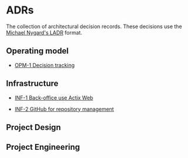 # ADRs

The collection of architectural decision records. These decisions use the
[Michael Nygard's LADR](http://thinkrelevance.com/blog/2011/11/15/documenting-architecture-decisions) format.

## Operating model

- [OPM-1 Decision tracking](https://github.com/Tiagocode-com/ADRs/blob/main/decisions/OPM-1-Decision-tracking.md)

## Infrastructure

- [INF-1 Back-office use Actix Web](https://github.com/Tiagocode-com/ADRs/blob/main/decisions/INF-1-back-office-use-actix-web.md)

- [INF-2 GitHub for repository management](https://github.com/Tiagocode-com/ADRs/blob/main/decisions/INF-2-github-for-repository-management.md)

## Project Design

## Project Engineering
